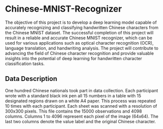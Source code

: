 # Chinese-MNIST-Recognizer
The objective of this project is to develop a deep learning model capable of accurately recognizing and classifying handwritten Chinese characters from the Chinese MNIST dataset.
The successful completion of this project will result in a reliable and accurate Chinese MNIST recognizer, which can be used for various applications such as optical character recognition (OCR), language translation, and handwriting analysis. The project will contribute to advancing the field of Chinese character recognition and provide valuable insights into the potential of deep learning for handwritten character classification tasks.
## Data Description
One hundred Chinese nationals took part in data collection. Each participant wrote with a standard black ink pen all 15 numbers in a table with 15 designated regions drawn on a white A4 paper. This process was repeated 10 times with each participant. Each sheet was scanned with a resolution of 300x300 pixels.
This file contains the 15000 observations and 4098 columns. Columns 1 to 4096 represent each pixel of the image (64x64). The last two columns denote the value label and the original Chinese character.
